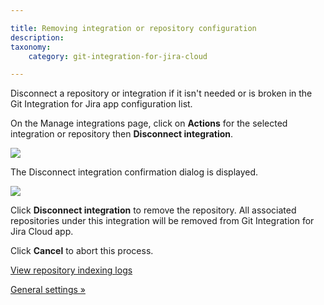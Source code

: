 ```yaml
---

title: Removing integration or repository configuration
description:
taxonomy:
    category: git-integration-for-jira-cloud

---
```

Disconnect a repository or integration if it isn't needed or is broken in the Git Integration for Jira app configuration list.

On the Manage integrations page, click on **Actions** for the selected integration or repository then **Disconnect integration**.

![](https://bigbrassband.atlassian.net/wiki/download/thumbnails/1923024762/gitcloud-actions-disconnect-integration.png?version=1&modificationDate=1649067456908&cacheVersion=1&api=v2&width=680&height=348)

The Disconnect integration confirmation dialog is displayed.

![](https://bigbrassband.atlassian.net/wiki/download/thumbnails/1923024762/gitcloud-actions-disconnect-integration-dlg-prompt.png?version=1&modificationDate=1649067879121&cacheVersion=1&api=v2&width=453&height=249)

Click **Disconnect integration** to remove the repository. All associated repositories under this integration will be removed from Git Integration for Jira Cloud app.

Click **Cancel** to abort this process.

[View repository indexing logs](/git-integration-for-jira-cloud/view-repository-indexing-logs-gij-cloud)

[General settings »](/git-integration-for-jira-cloud/general-settings-for-administrators-gij-cloud)

